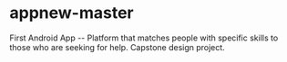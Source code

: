 # appnew-master
First Android App --
Platform that matches people with specific skills to those who are seeking for help. Capstone design project.
